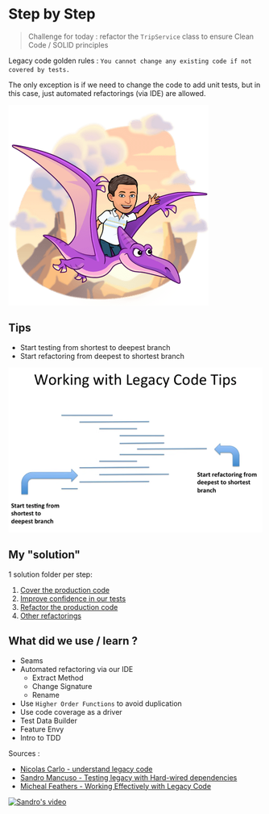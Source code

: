 # Step by Step
> Challenge for today : refactor the `TripService` class to ensure Clean Code / SOLID principles

Legacy code golden rules :
`You cannot change any existing code if not covered by tests.`

The only exception is if we need to change the code to add unit tests, but in this case, just automated refactorings (via IDE) are allowed.

![Legacy code refactoring](../img/legacy-code-refactoring.png)

## Tips
- Start testing from shortest to deepest branch
- Start refactoring from deepest to shortest branch

![Working with Legacy Code Tips](../img/tips.png)

## My "solution"
1 solution folder per step:
1. [Cover the production code](steps/1.cover-the-code.md)
2. [Improve confidence in our tests](steps/2.mutate-some-code.md)
3. [Refactor the production code](steps/3.refactoring.md)
4. [Other refactorings](steps/4.other-refactorings.md)

## What did we use / learn ?
- Seams
- Automated refactoring via our IDE
  - Extract Method
  - Change Signature
  - Rename
- Use `Higher Order Functions` to avoid duplication
- Use code coverage as a driver
- Test Data Builder
- Feature Envy
- Intro to TDD

Sources : 
- [Nicolas Carlo - understand legacy code](https://understandlegacycode.com/blog/key-points-of-working-effectively-with-legacy-code/#identify-seams-to-break-your-code-dependencies)
- [Sandro Mancuso - Testing legacy with Hard-wired dependencies](https://www.codurance.com/publications/2011/07/16/testing-legacy-hard-wired-dependencies)
- [Micheal Feathers - Working Effectively with Legacy Code](https://www.oreilly.com/library/view/working-effectively-with/0131177052/)

<a href="https://youtu.be/LSqbXorkyfQ" rel="Sandro's video">![Sandro's video](../../img/video.png)</a>
